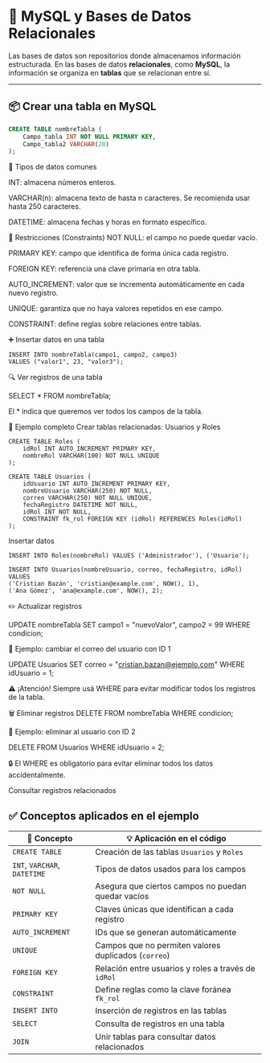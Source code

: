 # 🐬 MySQL y Bases de Datos Relacionales

Las bases de datos son repositorios donde almacenamos información estructurada. En las bases de datos **relacionales**, como **MySQL**, la información se organiza en **tablas** que se relacionan entre sí.

---

## 📦 Crear una tabla en MySQL

```sql
CREATE TABLE nombreTabla (
    Campo_tabla INT NOT NULL PRIMARY KEY, 
    Campo_tabla2 VARCHAR(20)
);
```

📘 Tipos de datos comunes

INT: almacena números enteros.

VARCHAR(n): almacena texto de hasta n caracteres. Se recomienda usar hasta 250 caracteres.

DATETIME: almacena fechas y horas en formato específico.

🧱 Restricciones (Constraints)
NOT NULL: el campo no puede quedar vacío.

PRIMARY KEY: campo que identifica de forma única cada registro.

FOREIGN KEY: referencia una clave primaria en otra tabla.

AUTO_INCREMENT: valor que se incrementa automáticamente en cada nuevo registro.

UNIQUE: garantiza que no haya valores repetidos en ese campo.

CONSTRAINT: define reglas sobre relaciones entre tablas.

➕ Insertar datos en una tabla

```
INSERT INTO nombreTabla(campo1, campo2, campo3) 
VALUES ("valor1", 23, "valor3");
```

🔍 Ver registros de una tabla

SELECT * FROM nombreTabla;


El * indica que queremos ver todos los campos de la tabla.

🧪 Ejemplo completo
Crear tablas relacionadas: Usuarios y Roles

```
CREATE TABLE Roles (
    idRol INT AUTO_INCREMENT PRIMARY KEY,
    nombreRol VARCHAR(100) NOT NULL UNIQUE
);

CREATE TABLE Usuarios (
    idUsuario INT AUTO_INCREMENT PRIMARY KEY,
    nombreUsuario VARCHAR(250) NOT NULL,
    correo VARCHAR(250) NOT NULL UNIQUE,
    fechaRegistro DATETIME NOT NULL,
    idRol INT NOT NULL,
    CONSTRAINT fk_rol FOREIGN KEY (idRol) REFERENCES Roles(idRol)
);
```

Insertar datos

```
INSERT INTO Roles(nombreRol) VALUES ('Administrador'), ('Usuario');

INSERT INTO Usuarios(nombreUsuario, correo, fechaRegistro, idRol)
VALUES 
('Cristian Bazán', 'cristian@example.com', NOW(), 1),
('Ana Gómez', 'ana@example.com', NOW(), 2);
```

✏️ Actualizar registros

UPDATE nombreTabla 
SET campo1 = "nuevoValor", campo2 = 99 
WHERE condicion;

📌 Ejemplo: cambiar el correo del usuario con ID 1

UPDATE Usuarios 
SET correo = "cristian.bazan@ejemplo.com" 
WHERE idUsuario = 1;

⚠️ ¡Atención! Siempre usá WHERE para evitar modificar todos los registros de la tabla.

🗑️ Eliminar registros
DELETE FROM nombreTabla 
WHERE condicion;

📌 Ejemplo: eliminar al usuario con ID 2

DELETE FROM Usuarios 
WHERE idUsuario = 2;

🔒 El WHERE es obligatorio para evitar eliminar todos los datos accidentalmente.



Consultar registros relacionados

## ✅ Conceptos aplicados en el ejemplo

| 🧩 Concepto         | 💡 Aplicación en el código                                 |
|---------------------|------------------------------------------------------------|
| `CREATE TABLE`      | Creación de las tablas `Usuarios` y `Roles`                |
| `INT`, `VARCHAR`, `DATETIME` | Tipos de datos usados para los campos                  |
| `NOT NULL`          | Asegura que ciertos campos no puedan quedar vacíos         |
| `PRIMARY KEY`       | Claves únicas que identifican a cada registro              |
| `AUTO_INCREMENT`    | IDs que se generan automáticamente                         |
| `UNIQUE`            | Campos que no permiten valores duplicados (`correo`)       |
| `FOREIGN KEY`       | Relación entre usuarios y roles a través de `idRol`        |
| `CONSTRAINT`        | Define reglas como la clave foránea `fk_rol`               |
| `INSERT INTO`       | Inserción de registros en las tablas                       |
| `SELECT`            | Consulta de registros en una tabla                         |
| `JOIN`              | Unir tablas para consultar datos relacionados              |


